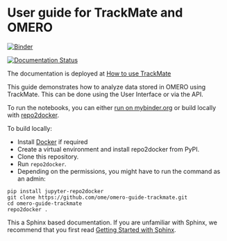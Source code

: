 # User guide for TrackMate and OMERO
[![Binder](https://mybinder.org/badge_logo.svg)](https://mybinder.org/v2/gh/ome/omero-guide-trackmate/master?filepath=notebooks)

[![Documentation Status](https://readthedocs.org/projects/omero-guide-trackmate/badge/?version=latest)](https://omero-guides.readthedocs.io/en/latest/trackmate/docs/index.html)

The documentation is deployed at [How to use TrackMate](https://omero-guides.readthedocs.io/en/latest/trackmate/docs/index.html)

This guide demonstrates how to analyze data stored in OMERO using TrackMate.
This can be done using the User Interface or via the API.


To run the notebooks, you can either [run on mybinder.org](https://mybinder.org/v2/gh/ome/omero-guide-trackmate/master?filepath=notebooks) or build locally with [repo2docker](https://repo2docker.readthedocs.io/).

To build locally:

 * Install [Docker](https://www.docker.com/) if required
 * Create a virtual environment and install repo2docker from PyPI.
 * Clone this repository.
 * Run ``repo2docker``. 
 * Depending on the permissions, you might have to run the command as an admin:

```
pip install jupyter-repo2docker
git clone https://github.com/ome/omero-guide-trackmate.git
cd omero-guide-trackmate
repo2docker .
```

This a Sphinx based documentation. 
If you are unfamiliar with Sphinx, we recommend that you first read 
[Getting Started with Sphinx](https://docs.readthedocs.io/en/stable/intro/getting-started-with-sphinx.html).